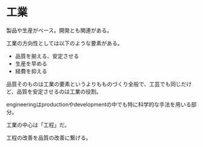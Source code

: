 # 工業

製品や生産がベース。開発とも関連がある。

工業の方向性としては以下のような要素がある。

- 品質を揃える、安定させる
- 生産を早める
- 経費を抑える

品質そのものは工業の要素というよりもものづくり全般で、工芸でも同じだけど、品質を安定させるのは工業の役割。

engineeringはproductionやdevelopmentの中でも特に科学的な手法を用いる部分。

工業の中心は「工程」だ。

工程の改善を品質の改善に繋げる。
